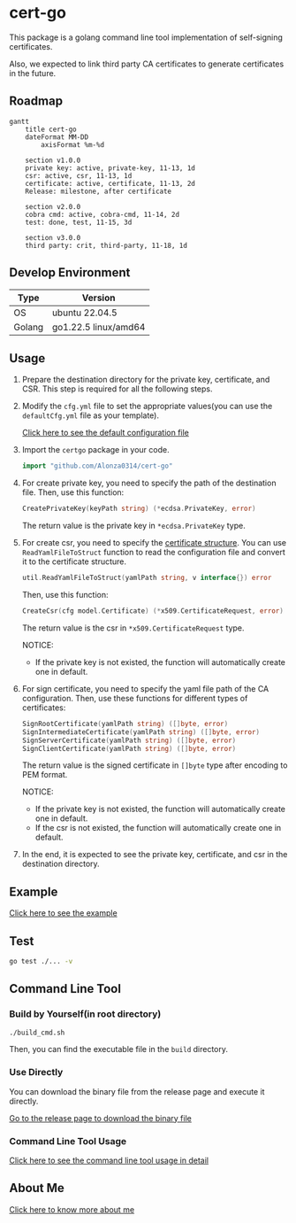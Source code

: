 # cert-go

This package is a golang command line tool implementation of self-signing certificates.

Also, we expected to link third party CA certificates to generate certificates in the future.

## Roadmap

```mermaid
gantt
    title cert-go
    dateFormat MM-DD
        axisFormat %m-%d

    section v1.0.0
    private key: active, private-key, 11-13, 1d
    csr: active, csr, 11-13, 1d
    certificate: active, certificate, 11-13, 2d
    Release: milestone, after certificate

    section v2.0.0
    cobra cmd: active, cobra-cmd, 11-14, 2d
    test: done, test, 11-15, 3d

    section v3.0.0
    third party: crit, third-party, 11-18, 1d
```

## Develop Environment

|Type|Version|
|-|-|
|OS|ubuntu 22.04.5|
|Golang|go1.22.5 linux/amd64|

## Usage

1. Prepare the destination directory for the private key, certificate, and CSR. This step is required for all the following steps.

2. Modify the `cfg.yml` file to set the appropriate values(you can use the `defaultCfg.yml` file as your template).

   [Click here to see the default configuration file](./defaultCfg.yml)

3. Import the `certgo` package in your code.

    ```go
    import "github.com/Alonza0314/cert-go"
    ```

4. For create private key, you need to specify the path of the destination file. Then, use this function:

    ```go
    CreatePrivateKey(keyPath string) (*ecdsa.PrivateKey, error)
    ```

    The return value is the private key in `*ecdsa.PrivateKey` type.

5. For create csr, you need to specify the [certificate structure](./model/model_certificate.go). You can use `ReadYamlFileToStruct` function to read the configuration file and convert it to the certificate structure.

    ```go
    util.ReadYamlFileToStruct(yamlPath string, v interface{}) error
    ```

    Then, use this function:

    ```go
    CreateCsr(cfg model.Certificate) (*x509.CertificateRequest, error)
    ```

    The return value is the csr in `*x509.CertificateRequest` type.

    NOTICE:
    - If the private key is not existed, the function will automatically create one in default.

6. For sign certificate, you need to specify the yaml file path of the CA configuration. Then, use these functions for different types of certificates:

    ```go
    SignRootCertificate(yamlPath string) ([]byte, error)
    SignIntermediateCertificate(yamlPath string) ([]byte, error)
    SignServerCertificate(yamlPath string) ([]byte, error)
    SignClientCertificate(yamlPath string) ([]byte, error)
    ```

    The return value is the signed certificate in `[]byte` type after encoding to PEM format.

    NOTICE:
    - If the private key is not existed, the function will automatically create one in default.
    - If the csr is not existed, the function will automatically create one in default.

7. In the end, it is expected to see the private key, certificate, and csr in the destination directory.

## Example

[Click here to see the example](./example/)

## Test

```bash
go test ./... -v
```

## Command Line Tool

### Build by Yourself(in root directory)

```bash
./build_cmd.sh
```

Then, you can find the executable file in the `build` directory.

### Use Directly

You can download the binary file from the release page and execute it directly.

[Go to the release page to download the binary file](https://github.com/Alonza0314/cert-go/releases)

### Command Line Tool Usage

[Click here to see the command line tool usage in detail](./cmd/README.md)

## About Me

[Click here to know more about me](https://alonza0314.github.io/)
